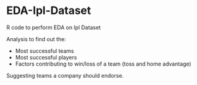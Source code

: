 # EDA-Ipl-Dataset

R code to perform EDA on Ipl Dataset

Analysis to find out the:

- Most successful teams
- Most successful players
- Factors contributing to win/loss of a team (toss and home advantage)

Suggesting teams a company should endorse.
